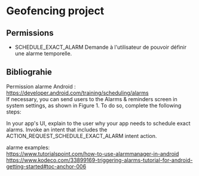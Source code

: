 # Geofencing project

## Permissions

- SCHEDULE_EXACT_ALARM
Demande à l'utilisateur de pouvoir définir une alarme temporelle.

## Bibliograhie
Permission alarme Android : https://developer.android.com/training/scheduling/alarms  
If necessary, you can send users to the Alarms & reminders screen in system settings, as shown in Figure 1. To do so, complete the following steps:

In your app's UI, explain to the user why your app needs to schedule exact alarms.
Invoke an intent that includes the ACTION_REQUEST_SCHEDULE_EXACT_ALARM intent action.

alarme examples:  
https://www.tutorialspoint.com/how-to-use-alarmmanager-in-android  
https://www.kodeco.com/33899169-triggering-alarms-tutorial-for-android-getting-started#toc-anchor-006
